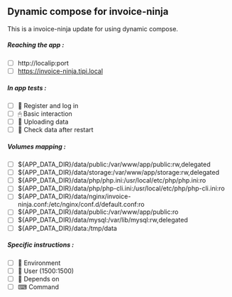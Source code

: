 ## Dynamic compose for invoice-ninja
This is a invoice-ninja update for using dynamic compose.
##### Reaching the app :
- [ ] http://localip:port
- [ ] https://invoice-ninja.tipi.local
##### In app tests :
- [ ] 📝 Register and log in
- [ ] 🖱 Basic interaction
- [ ] 🌆 Uploading data
- [ ] 🔄 Check data after restart
##### Volumes mapping :
- [ ] ${APP_DATA_DIR}/data/public:/var/www/app/public:rw,delegated
- [ ] ${APP_DATA_DIR}/data/storage:/var/www/app/storage:rw,delegated
- [ ] ${APP_DATA_DIR}/data/php/php.ini:/usr/local/etc/php/php.ini:ro
- [ ] ${APP_DATA_DIR}/data/php/php-cli.ini:/usr/local/etc/php/php-cli.ini:ro
- [ ] ${APP_DATA_DIR}/data/nginx/invoice-ninja.conf:/etc/nginx/conf.d/default.conf:ro
- [ ] ${APP_DATA_DIR}/data/public:/var/www/app/public:ro
- [ ] ${APP_DATA_DIR}/data/mysql:/var/lib/mysql:rw,delegated
- [ ] ${APP_DATA_DIR}/data:/tmp/data
##### Specific instructions :
- [ ] 🌳 Environment
- [ ] 👤 User (1500:1500)
- [ ] 🔗 Depends on
- [ ] ⌨ Command
